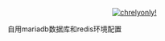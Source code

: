 
<p align="center">
  <a href="https://nginx-3.frp.chrelyonly.cn" target="_blank">
    <img alt="chrelyonly!" src="https://nginx-3.frp.chrelyonly.cn/moe-counter-api/@development-environment?name=chrelyonly&theme=rule34">
  </a>
</p>


自用mariadb数据库和redis环境配置
